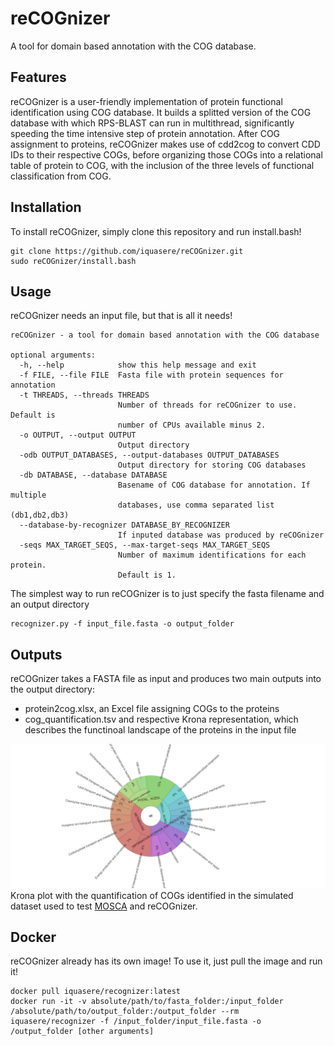 # reCOGnizer

A tool for domain based annotation with the COG database.

## Features

reCOGnizer is a user-friendly implementation of protein functional identification using COG database. It builds a splitted version of the COG database with which RPS-BLAST can run in multithread, significantly speeding the time intensive step of protein annotation. After COG assignment to proteins, reCOGnizer makes use of cdd2cog to convert CDD IDs to their respective COGs, before organizing those COGs into a relational table of protein to COG, with the inclusion of the three levels of functional classification from COG.

## Installation

To install reCOGnizer, simply clone this repository and run install.bash!
```
git clone https://github.com/iquasere/reCOGnizer.git
sudo reCOGnizer/install.bash
```

## Usage

reCOGnizer needs an input file, but that is all it needs!
```
reCOGnizer - a tool for domain based annotation with the COG database

optional arguments:
  -h, --help            show this help message and exit
  -f FILE, --file FILE  Fasta file with protein sequences for annotation
  -t THREADS, --threads THREADS
                        Number of threads for reCOGnizer to use. Default is
                        number of CPUs available minus 2.
  -o OUTPUT, --output OUTPUT
                        Output directory
  -odb OUTPUT_DATABASES, --output-databases OUTPUT_DATABASES
                        Output directory for storing COG databases
  -db DATABASE, --database DATABASE
                        Basename of COG database for annotation. If multiple
                        databases, use comma separated list (db1,db2,db3)
  --database-by-recognizer DATABASE_BY_RECOGNIZER
                        If inputed database was produced by reCOGnizer
  -seqs MAX_TARGET_SEQS, --max-target-seqs MAX_TARGET_SEQS
                        Number of maximum identifications for each protein.
                        Default is 1.
```

The simplest way to run reCOGnizer is to just specify the fasta filename and an output directory
```
recognizer.py -f input_file.fasta -o output_folder
```

## Outputs

reCOGnizer takes a FASTA file as input and produces two main outputs into the output directory:
* protein2cog.xlsx, an Excel file assigning COGs to the proteins
* cog_quantification.tsv and respective Krona representation, which describes the functinoal landscape of the proteins in the input file

![ScreenShot](krona_plot.png)
Krona plot with the quantification of COGs identified in the simulated dataset used to test [MOSCA](github.com/iquasere/MOSCA) and reCOGnizer.

## Docker

reCOGnizer already has its own image! To use it, just pull the image and run it!
```
docker pull iquasere/recognizer:latest
docker run -it -v absolute/path/to/fasta_folder:/input_folder /absolute/path/to/output_folder:/output_folder --rm iquasere/recognizer -f /input_folder/input_file.fasta -o /output_folder [other arguments]
```